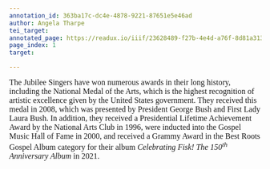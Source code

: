 ```yaml
---
annotation_id: 363ba17c-dc4e-4878-9221-87651e5e46ad
author: Angela Tharpe
tei_target: 
annotated_page: https://readux.io/iiif/23628489-f27b-4e4d-a76f-8d81a313effe/canvas/23628489-f27b-4e4d-a76f-8d81a313effe_MSS0921-B030-F009-I001-P002-PROD.jpg
page_index: 1
target: 

---
```

<p class="MsoNormal" style="margin: 0in; font-size: 12pt; font-family: Calibri, sans-serif;"><span style="font-family: Garamond, serif;">The Jubilee Singers have won numerous awards in their long history, including the National Medal of the Arts, which is the highest recognition of artistic excellence given by the United States government. They received this medal in 2008, which was presented by President George Bush and First Lady Laura Bush. In addition, they received a Presidential Lifetime Achievement Award by the National Arts Club in 1996, were inducted into the Gospel Music Hall of Fame in 2000, and received a Grammy Award in the Best Roots Gospel Album category for their album <em>Celebrating Fisk! The 150<sup>th</sup> Anniversary Album </em>in 2021.</span></p>